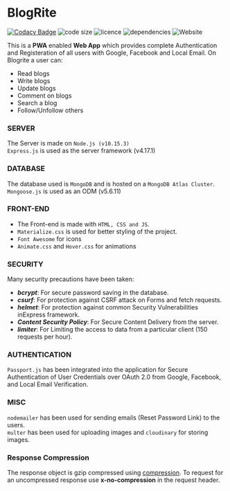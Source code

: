 # BlogRite

[![Codacy Badge](https://api.codacy.com/project/badge/Grade/9b4e442c5ebb46df86ea3cd6fb65bb1a)](https://app.codacy.com/manual/aayushaggarwal2007/Blogrite?utm_source=github.com&utm_medium=referral&utm_content=Aayush-1999/Blogrite&utm_campaign=Badge_Grade_Dashboard)
![code size](https://img.shields.io/badge/code%20size-110%20kB-orange)
![licence](https://img.shields.io/github/license/Aayush-1999/Blogrite)
![dependencies](https://img.shields.io/david/Aayush-1999/Blogrite?label=dependencies)
![Website](https://img.shields.io/website?up_color=light%20green&up_message=up&url=https%3A%2F%2Fgithub.com%2FAayush-1999%2FBlogrite)

This is a **PWA** enabled **Web App** which provides complete Authentication and Registeration of all users with Google, Facebook and Local Email. On Blogrite a user can:

- Read blogs
- Write blogs
- Update blogs
- Comment on blogs
- Search a blog
- Follow/Unfollow others

### SERVER

The Server is made on `Node.js (v10.15.3)`
<br/>
`Express.js` is used as the server framework (v4.17.1)

### DATABASE

The database used is `MongoDB` and is hosted on a `MongoDB Atlas Cluster`.
<br/>
`Mongoose.js` is used as an ODM (v5.6.11)

### FRONT-END

- The Front-end is made with `HTML, CSS and JS`.
- `Materialize.css` is used for better styling of the project.
- `Font Awesome` for icons
- `Animate.css` and `Hover.css` for animations

### SECURITY

Many security precautions have been taken:
- ***bcrypt***: For secure password saving in the database.
- ***csurf***: For protection against CSRF attack on Forms and fetch requests.
- ***helmet***: For protection against common Security Vulnerabilities inExpress framework.
- ***Content Security Policy***: For Secure Content Delivery from the server.
- ***limiter***: For Limiting the access to data from a particular client (150 requests per hour).

### AUTHENTICATION

`Passport.js` has been integrated into the application for Secure Authentication of User Credentials over OAuth 2.0 from Google, Facebook, and Local Email Verification.

### MISC

`nodemailer` has been used for sending emails (Reset Password Link) to the users.
<br/>
`multer` has been used for uploading images and `cloudinary` for storing images.

### Response Compression

The response object is gzip compressed using [compression](https://www.npmjs.com/package/compression). To request for an uncompressed response use **x-no-compression** in the request header.

<!-- ### NPM Commands

- **npm install** - installs all the dependencies
- **npm start** - lints the server and client script, starts eslint on watch mode on server scripts and starts the project at localhost:1998 in debug mode.
- **npm run start-w** - Restarts the server(using nodemon) on every save and lints the server and client side scripts on each save.
- **Use npm run** --silent <your-script> to hide the internal logs from your terminal window.


### To-Do

- Use cookies securely
- Add proper Logging (Bunyan or Winston) -->
